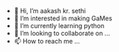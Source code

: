- 👋 Hi, I’m  aakash kr. sethi 
- 👀 I’m interested in making  GaMes
- 🌱 I’m currently learning  python 
- 💞️ I’m looking to collaborate on ...
- 📫 How to reach me ...

<!---
AAkAshKUMarSeTHi-999/AAkAshKUMarSeTHi-999 is a ✨ special ✨ repository because its `README.md` (this file) appears on your GitHub profile.
You can click the Preview link to take a look at your changes.
--->
